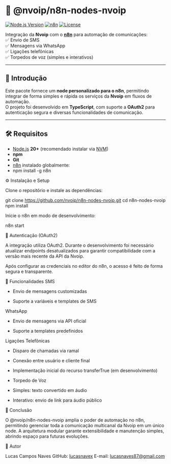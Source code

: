 # 📡 @nvoip/n8n-nodes-nvoip

[![Node.js Version](https://img.shields.io/badge/Node.js-20+-green)](https://nodejs.org/)
[![n8n](https://img.shields.io/badge/n8n-supported-brightgreen)](https://n8n.io/)
[![License](https://img.shields.io/badge/License-MIT-blue)](LICENSE)

Integração da **Nvoip** com o **[n8n](https://n8n.io/)** para automação de comunicações:  
✅ Envio de SMS  
✅ Mensagens via WhatsApp  
✅ Ligações telefônicas  
✅ Torpedos de voz (simples e interativos)  

---

## 🚀 Introdução
Este pacote fornece um **node personalizado para o n8n**, permitindo integrar de forma simples e rápida os serviços da **Nvoip** em fluxos de automação.  
O projeto foi desenvolvido em **TypeScript**, com suporte a **OAuth2** para autenticação segura e diversas funcionalidades de comunicação.

---

## 🛠️ Requisitos

- [Node.js](https://nodejs.org/) **20+** (recomendado instalar via [NVM](https://github.com/nvm-sh/nvm))  
- **npm**  
- **Git**  
- [n8n](https://docs.n8n.io/getting-started/installation/) instalado globalmente:
- npm install -g n8n

⚙️ Instalação e Setup

Clone o repositório e instale as dependências:

git clone https://github.com/nvoip/n8n-nodes-nvoip.git
cd n8n-nodes-nvoip
npm install


Inicie o n8n em modo de desenvolvimento:

n8n start

🔑 Autenticação (OAuth2)

A integração utiliza OAuth2.
Durante o desenvolvimento foi necessário atualizar endpoints desatualizados para garantir compatibilidade com a versão mais recente da API da Nvoip.

Após configurar as credenciais no editor do n8n, o acesso é feito de forma segura e transparente.

📲 Funcionalidades
SMS

-	Envio de mensagens customizadas
	
-	Suporte a variáveis e templates de SMS

WhatsApp

-	Envio de mensagens via API oficial
	
-	Suporte a templates predefinidos

Ligações Telefônicas

-	Disparo de chamadas via ramal
	
-	Conexão entre usuário e cliente final
	
-	Implementação inicial do recurso transferTrue (em desenvolvimento)
	
-	Torpedo de Voz
	
-	Simples: texto convertido em áudio
	
-	Interativo: envio de link para áudio público

📌 Conclusão

O @nvoip/n8n-nodes-nvoip amplia o poder de automação no n8n, permitindo gerenciar toda a comunicação multicanal da Nvoip em um único node.
A arquitetura modular garante extensibilidade e manutenção simples, abrindo espaço para futuras evoluções.

👤 Autor

Lucas Campos Naves
GitHub: [lucasnavex](https://github.com/lucasnavex)
E-mail: lucasnaves87@gmail.com
